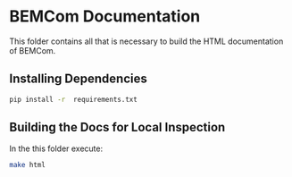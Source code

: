 # BEMCom Documentation

This folder contains all that is necessary to build the HTML documentation of BEMCom.



## Installing Dependencies

```bash
pip install -r  requirements.txt
```



## Building the Docs for Local Inspection

In the this folder execute:

```bash
make html
```
